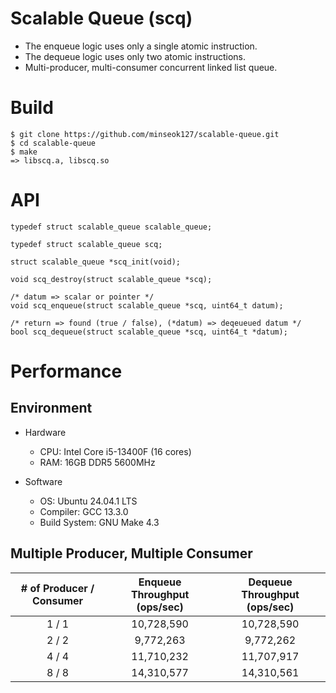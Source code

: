 # Scalable Queue (scq)
- The enqueue logic uses only a single atomic instruction.
- The dequeue logic uses only two atomic instructions.
- Multi-producer, multi-consumer concurrent linked list queue.

# Build
```
$ git clone https://github.com/minseok127/scalable-queue.git
$ cd scalable-queue
$ make
=> libscq.a, libscq.so
```

# API
```
typedef struct scalable_queue scalable_queue;

typedef struct scalable_queue scq;

struct scalable_queue *scq_init(void);

void scq_destroy(struct scalable_queue *scq);

/* datum => scalar or pointer */
void scq_enqueue(struct scalable_queue *scq, uint64_t datum);

/* return => found (true / false), (*datum) => deqeueued datum */
bool scq_dequeue(struct scalable_queue *scq, uint64_t *datum);
```

# Performance

## Environment

- Hardware
	- CPU: Intel Core i5-13400F (16 cores)
	- RAM: 16GB DDR5 5600MHz

- Software
	- OS: Ubuntu 24.04.1 LTS
	- Compiler: GCC 13.3.0
	- Build System: GNU Make 4.3

## Multiple Producer, Multiple Consumer

| # of Producer / Consumer  | Enqueue Throughput (ops/sec) |  Dequeue Throughput (ops/sec)  |
|:-------------------------:|:----------------------------:|:------------------------------:|
|	      1 / 1         |          10,728,590	   |           10,728,590           |
|	      2 / 2         |           9,772,263	   |            9,772,262           |
|	      4 / 4         |          11,710,232	   |           11,707,917           |
|	      8 / 8         |          14,310,577	   |           14,310,561           |
